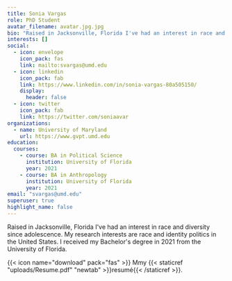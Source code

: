 ```yaml
---
title: Sonia Vargas
role: PhD Student
avatar_filename: avatar.jpg.jpg
bio: "Raised in Jacksonville, Florida I've had an interest in race and diversity since adolescence. My research interests are race and identity politics in the United States. I received my Bachelor's degree in 2021 from the University of Florida."
interests: []
social:
  - icon: envelope
    icon_pack: fas
    link: mailto:svargas@umd.edu
  - icon: linkedin
    icon_pack: fab
    link: https://www.linkedin.com/in/sonia-vargas-80a505150/
    display:
      header: false
  - icon: twitter
    icon_pack: fab
    link: https://twitter.com/soniaavar
organizations:
  - name: University of Maryland
    url: https://www.gvpt.umd.edu
education:
  courses:
    - course: BA in Political Science
      institution: University of Florida
      year: 2021
    - course: BA in Anthropology
      institution: University of Florida
      year: 2021
email: "svargas@umd.edu"
superuser: true
highlight_name: false
---
```

Raised in Jacksonville, Florida I've had an interest in race and diversity since adolescence. My research interests are race and identity politics in the United States. I received my Bachelor's degree in 2021 from the University of Florida.

{{< icon name="download" pack="fas" >}} Mmy {{< staticref "uploads/Resume.pdf" "newtab" >}}resumé{{< /staticref >}}.
